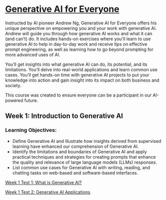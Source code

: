 # [Generative AI for Everyone](https://www.deeplearning.ai/courses/generative-ai-for-everyone/)

Instructed by AI pioneer Andrew Ng, Generative AI for Everyone offers his unique perspective on empowering you and your work with generative AI. Andrew will guide you through how generative AI works and what it can (and can’t) do. It includes hands-on exercises where you'll learn to use generative AI to help in day-to-day work and receive tips on effective prompt engineering, as well as learning how to go beyond prompting for more advanced uses of AI.

You’ll get insights into what generative AI can do, its potential, and its limitations. You’ll delve into real-world applications and learn common use cases. You’ll get hands-on time with generative AI projects to put your knowledge into action and gain insight into its impact on both business and society. 

This course was created to ensure everyone can be a participant in our AI-powered future.

## Week 1: Introduction to Generative AI

### Learning Objectives:
- Define Generative AI and illustrate how insights derived from supervised learning have enhanced our comprehension of Generative AI.
- Identify the limitations and boundaries of Generative AI and apply practical techniques and strategies for creating prompts that enhance the quality and relevance of large language models (LLMs) responses.
- List common use cases for Generative AI with writing, reading, and chatting tasks on web-based and software-based interfaces.

[Week 1 Test 1: What is Generative AI?](https://github.com/Ryota-Kawamura/Generative-AI-for-Everyone/blob/main/Week-1/Week-1_Test-1.md)

[Week 1 Test 2: Generative AI Applications](https://github.com/Ryota-Kawamura/Generative-AI-for-Everyone/blob/main/Week-1/Week-1_Test-2.md)
